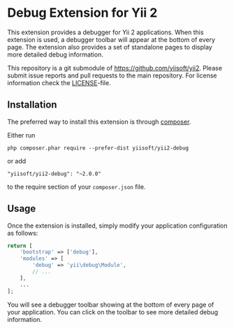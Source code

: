 Debug Extension for Yii 2
=========================

This extension provides a debugger for Yii 2 applications. When this extension is used,
a debugger toolbar will appear at the bottom of every page. The extension also provides
a set of standalone pages to display more detailed debug information.

This repository is a git submodule of <https://github.com/yiisoft/yii2>.
Please submit issue reports and pull requests to the main repository.
For license information check the [LICENSE](LICENSE.md)-file.

Installation
------------

The preferred way to install this extension is through [composer](http://getcomposer.org/download/).

Either run

```
php composer.phar require --prefer-dist yiisoft/yii2-debug
```

or add

```
"yiisoft/yii2-debug": "~2.0.0"
```

to the require section of your `composer.json` file.


Usage
-----

Once the extension is installed, simply modify your application configuration as follows:

```php
return [
    'bootstrap' => ['debug'],
    'modules' => [
        'debug' => 'yii\debug\Module',
        // ...
    ],
    ...
];
```

You will see a debugger toolbar showing at the bottom of every page of your application.
You can click on the toolbar to see more detailed debug information.
